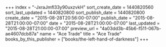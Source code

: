 +++
index = "-JxraJmfl33y90uxzvkH"
sort_create_date = 1440820560
sort_last_updated = 1440820800
sort_publish_date = 1440820800
create_date = "2015-08-28T20:56:00-07:00"
publish_date = "2015-08-28T21:00:00-07:00"
date = "2015-08-28T21:00:00-07:00"
last_updated = "2015-08-28T21:00:00-07:00"
preview_url = "4a03dd3b-45b6-f511-067b-ae4607dcb87a"
name = "Ace Trade"
title = "Ace Trade"
books_by_this_publisher = ["books/the-left-hand-of-darkness"]
+++
